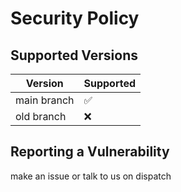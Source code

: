 # Security Policy

## Supported Versions

| Version | Supported          |
| ------- | ------------------ |
| main branch  | :white_check_mark: |
| old branch  | :x:                |

## Reporting a Vulnerability
make an issue or talk to us on dispatch
